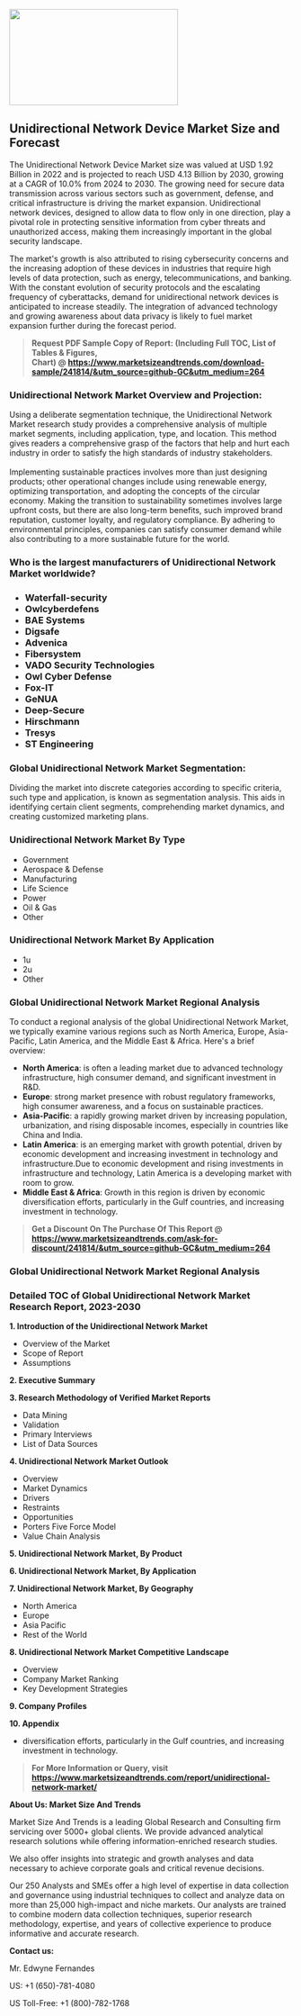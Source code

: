 <p><img class="alignnone size-medium wp-image-20088" src="https://ffe5etoiles.com/wp-content/uploads/2024/12/MST1-300x171.png" alt="" width="300" height="171" /></p><h2>Unidirectional Network Device Market Size and Forecast</h2><p>The Unidirectional Network Device Market size was valued at USD 1.92 Billion in 2022 and is projected to reach USD 4.13 Billion by 2030, growing at a CAGR of 10.0% from 2024 to 2030. The growing need for secure data transmission across various sectors such as government, defense, and critical infrastructure is driving the market expansion. Unidirectional network devices, designed to allow data to flow only in one direction, play a pivotal role in protecting sensitive information from cyber threats and unauthorized access, making them increasingly important in the global security landscape.</p><p>The market's growth is also attributed to rising cybersecurity concerns and the increasing adoption of these devices in industries that require high levels of data protection, such as energy, telecommunications, and banking. With the constant evolution of security protocols and the escalating frequency of cyberattacks, demand for unidirectional network devices is anticipated to increase steadily. The integration of advanced technology and growing awareness about data privacy is likely to fuel market expansion further during the forecast period.</p></p><blockquote id="" class=""><strong>Request PDF Sample Copy of Report: (Including Full TOC, List of Tables &amp; Figures, Chart)&nbsp;@&nbsp;<strong><a href="https://www.marketsizeandtrends.com/download-sample/241814/&utm_source=github-GC&utm_medium=264" target="_blank">https://www.marketsizeandtrends.com/download-sample/241814/&utm_source=github-GC&utm_medium=264</a></strong></strong></blockquote><h3 id="" class="">Unidirectional Network Market&nbsp;Overview and Projection:</h3><p id="" class="">Using a deliberate segmentation technique, the Unidirectional Network Market research study provides a comprehensive analysis of multiple market segments, including application, type, and location. This method gives readers a comprehensive grasp of the factors that help and hurt each industry in order to satisfy the high standards of industry stakeholders. <br /> <br />Implementing sustainable practices involves more than just designing products; other operational changes include using renewable energy, optimizing transportation, and adopting the concepts of the circular economy. Making the transition to sustainability sometimes involves large upfront costs, but there are also long-term benefits, such improved brand reputation, customer loyalty, and regulatory compliance. By adhering to environmental principles, companies can satisfy consumer demand while also contributing to a more sustainable future for the world.</p><h3 id="" class="">Who is the largest manufacturers of&nbsp;Unidirectional Network Market worldwide?</h3><h3 class=""><p><ul><li>Waterfall-security </li><li> Owlcyberdefens </li><li> BAE Systems </li><li> Digsafe </li><li> Advenica </li><li> Fibersystem </li><li> VADO Security Technologies </li><li> Owl Cyber Defense </li><li> Fox-IT </li><li> GeNUA </li><li> Deep-Secure </li><li> Hirschmann </li><li> Tresys </li><li> ST Engineering</li></ul></p></h3><h3 id="" class="">Global&nbsp;Unidirectional Network Market Segmentation:</h3><p id="" class="">Dividing the market into discrete categories according to specific criteria, such type and application, is known as segmentation analysis. This aids in identifying certain client segments, comprehending market dynamics, and creating customized marketing plans.</p><h3 id="" class="">Unidirectional Network Market&nbsp;By Type</h3><p><p><ul><li>Government</li><li> Aerospace & Defense</li><li> Manufacturing</li><li> Life Science</li><li> Power</li><li> Oil & Gas</li><li> Other</p></li></ul></p></p><h3 id="" class="">Unidirectional Network Market&nbsp;By Application</h3><p class=""><p><ul><li>1u</li><li> 2u</li><li> Other</li></ul></p></p><h3 id="" class="">Global Unidirectional Network Market Regional Analysis</h3><p id="" class="">To conduct a regional analysis of the global Unidirectional Network Market, we typically examine various regions such as North America, Europe, Asia-Pacific, Latin America, and the Middle East &amp; Africa. Here's a brief overview:</p><ul><li><strong>North America</strong>: is often a leading market due to advanced technology infrastructure, high consumer demand, and significant investment in R&amp;D.</li><li><strong>Europe</strong>: strong market presence with robust regulatory frameworks, high consumer awareness, and a focus on sustainable practices.</li><li><strong>Asia-Pacific</strong>: a rapidly growing market driven by increasing population, urbanization, and rising disposable incomes, especially in countries like China and India.</li><li><strong>Latin America</strong>: is an emerging market with growth potential, driven by economic development and increasing investment in technology and infrastructure.Due to economic development and rising investments in infrastructure and technology, Latin America is a developing market with room to grow.</li><li><strong>Middle East &amp; Africa</strong>: Growth in this region is driven by economic diversification efforts, particularly in the Gulf countries, and increasing investment in technology.</li></ul><blockquote id="" class=""><strong>Get a Discount On The Purchase Of This Report @ <strong><a href="https://www.marketsizeandtrends.com/ask-for-discount/241814/&utm_source=github-GC&utm_medium=264" target="_blank">https://www.marketsizeandtrends.com/ask-for-discount/241814/&utm_source=github-GC&utm_medium=264</a></strong></strong></blockquote><h3 id="" class="">Global Unidirectional Network Market Regional Analysis</h3><h3 id="" class="">Detailed TOC of Global Unidirectional Network Market Research Report, 2023-2030</h3><p id="" class=""><strong>1. Introduction of the Unidirectional Network Market</strong></p><ul><li>Overview of the Market</li><li>Scope of Report</li><li>Assumptions</li></ul><p id="" class=""><strong>2. Executive Summary</strong></p><p id="" class=""><strong>3. Research Methodology of Verified Market Reports</strong></p><ul><li>Data Mining</li><li>Validation</li><li>Primary Interviews</li><li>List of Data Sources</li></ul><p id="" class=""><strong>4. Unidirectional Network Market Outlook</strong></p><ul><li>Overview</li><li>Market Dynamics</li><li>Drivers</li><li>Restraints</li><li>Opportunities</li><li>Porters Five Force Model</li><li>Value Chain Analysis</li></ul><p id="" class=""><strong>5. Unidirectional Network Market, By Product</strong></p><p id="" class=""><strong>6. Unidirectional Network Market, By Application</strong></p><p id="" class=""><strong>7. Unidirectional Network Market, By Geography</strong></p><ul><li>North America</li><li>Europe</li><li>Asia Pacific</li><li>Rest of the World</li></ul><p id="" class=""><strong>8. Unidirectional Network Market Competitive Landscape</strong></p><ul><li>Overview</li><li>Company Market Ranking</li><li>Key Development Strategies</li></ul><p id="" class=""><strong>9. Company Profiles</strong></p><p id="" class=""><strong>10. Appendix</strong></p><ul><li>diversification efforts, particularly in the Gulf countries, and increasing investment in technology.</li></ul><blockquote id="" class=""><strong>For More Information or Query, visit <strong><strong><a href="https://www.marketsizeandtrends.com/report/unidirectional-network-market/" target="_blank">https://www.marketsizeandtrends.com/report/unidirectional-network-market/</a></strong></strong></strong></blockquote><p id="" class=""><strong>About Us: Market Size And Trends</strong></p><p id="" class="">Market Size And Trends is a leading Global Research and Consulting firm servicing over 5000+ global clients. We provide advanced analytical research solutions while offering information-enriched research studies.</p><p id="" class="">We also offer insights into strategic and growth analyses and data necessary to achieve corporate goals and critical revenue decisions.</p><p id="" class="">Our 250 Analysts and SMEs offer a high level of expertise in data collection and governance using industrial techniques to collect and analyze data on more than 25,000 high-impact and niche markets. Our analysts are trained to combine modern data collection techniques, superior research methodology, expertise, and years of collective experience to produce informative and accurate research.</p><p id="" class=""><strong>Contact us:</strong></p><p id="" class="">Mr. Edwyne Fernandes</p><p id="" class="">US: +1 (650)-781-4080</p><p id="" class="">US Toll-Free: +1 (800)-782-1768</p>
